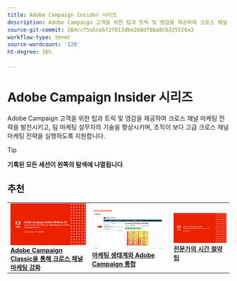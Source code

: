 ```yaml
---
title: Adobe Campaign Insider 시리즈
description: Adobe Campaign 고객을 위한 팁과 트릭 및 영감을 제공하여 크로스 채널 마케팅 전략을 발전시키고, 팀 마케팅 실무자의 기술을 향상시키며, 조직이 보다 고급 크로스 채널 마케팅 전략을 실행하도록 지원합니다.
source-git-commit: 284ccf5a5cebf2f813dbe2b8df98a8cb325526a3
workflow-type: tm+mt
source-wordcount: '120'
ht-degree: 36%

---
```


# Adobe Campaign Insider 시리즈

Adobe Campaign 고객을 위한 팁과 트릭 및 영감을 제공하여 크로스 채널 마케팅 전략을 발전시키고, 팀 마케팅 실무자의 기술을 향상시키며, 조직이 보다 고급 크로스 채널 마케팅 전략을 실행하도록 지원합니다.

>[!TIP]
>
>**기록된 모든 세션이 왼쪽의 탐색에 나열됩니다**.

## 추천

<table>
  <tr>
   <td>
      <a href="2022/cross-channel.md">
      <img alt="Adobe Campaign Classic을 통해 크로스 채널 마케팅 강화" src="assets/cross-channel.png"/>
      </a>
      <div>
         <a href="./2022/cross-channel.md"><strong>Adobe Campaign Classic을 통해 크로스 채널 마케팅 강화</strong></a>
         <br/>
      </div>
   </td>
   <td>
      <a href="2022/integrations.md">
      <img alt="마케팅 생태계와 Adobe Campaign 통합" src="assets/integrations.png"/>
      </a>
      <div>
         <a href="./2022/integrations.md"><strong>마케팅 생태계와 Adobe Campaign 통합</strong></a>
         <br/>
      </div>
   </td>
   <td>
      <a href="2022/tips.md">
      <img alt="전문가의 시간 절약 팁" src="./assets/tips.png"/>
      </a>
      <div>
         <a href="2022/tips.md"><strong>전문가의 시간 절약 팁</strong></a>
         <br/>
      </div>
   </td>
</table>